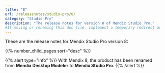 ```yaml
---
title: "8"
url: /releasenotes/studio-pro/8/
category: "Studio Pro"
description: "The release notes for version 8 of Mendix Studio Pro."
#If moving or renaming this doc file, implement a temporary redirect and let the respective team know they should update the URL in the product. See Mapping to Products for more details.
---
```


These are the release notes for Mendix Studio Pro version 8:

{{% number_child_pages sort="desc" %}}

{{% alert type="info" %}}
With Mendix 8, the product has been renamed from **Mendix Desktop Modeler** to **Mendix Studio Pro**.
{{% /alert %}}